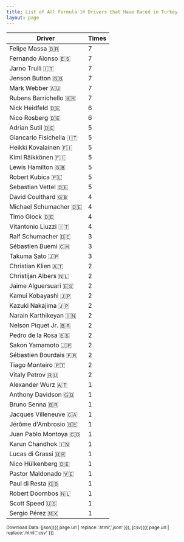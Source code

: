 ```yaml
---
title: List of All Formula 1® Drivers that Have Raced in Turkey
layout: page
---
```


| Driver | Times |
|--|--|
| Felipe Massa 🇧🇷 | 7 |
| Fernando Alonso 🇪🇸 | 7 |
| Jarno Trulli 🇮🇹 | 7 |
| Jenson Button 🇬🇧 | 7 |
| Mark Webber 🇦🇺 | 7 |
| Rubens Barrichello 🇧🇷 | 7 |
| Nick Heidfeld 🇩🇪 | 6 |
| Nico Rosberg 🇩🇪 | 6 |
| Adrian Sutil 🇩🇪 | 5 |
| Giancarlo Fisichella 🇮🇹 | 5 |
| Heikki Kovalainen 🇫🇮 | 5 |
| Kimi Räikkönen 🇫🇮 | 5 |
| Lewis Hamilton 🇬🇧 | 5 |
| Robert Kubica 🇵🇱 | 5 |
| Sebastian Vettel 🇩🇪 | 5 |
| David Coulthard 🇬🇧 | 4 |
| Michael Schumacher 🇩🇪 | 4 |
| Timo Glock 🇩🇪 | 4 |
| Vitantonio Liuzzi 🇮🇹 | 4 |
| Ralf Schumacher 🇩🇪 | 3 |
| Sébastien Buemi 🇨🇭 | 3 |
| Takuma Sato 🇯🇵 | 3 |
| Christian Klien 🇦🇹 | 2 |
| Christijan Albers 🇳🇱 | 2 |
| Jaime Alguersuari 🇪🇸 | 2 |
| Kamui Kobayashi 🇯🇵 | 2 |
| Kazuki Nakajima 🇯🇵 | 2 |
| Narain Karthikeyan 🇮🇳 | 2 |
| Nelson Piquet Jr. 🇧🇷 | 2 |
| Pedro de la Rosa 🇪🇸 | 2 |
| Sakon Yamamoto 🇯🇵 | 2 |
| Sébastien Bourdais 🇫🇷 | 2 |
| Tiago Monteiro 🇵🇹 | 2 |
| Vitaly Petrov 🇷🇺 | 2 |
| Alexander Wurz 🇦🇹 | 1 |
| Anthony Davidson 🇬🇧 | 1 |
| Bruno Senna 🇧🇷 | 1 |
| Jacques Villeneuve 🇨🇦 | 1 |
| Jérôme d'Ambrosio 🇧🇪 | 1 |
| Juan Pablo Montoya 🇨🇴 | 1 |
| Karun Chandhok 🇮🇳 | 1 |
| Lucas di Grassi 🇧🇷 | 1 |
| Nico Hülkenberg 🇩🇪 | 1 |
| Pastor Maldonado 🇻🇪 | 1 |
| Paul di Resta 🇬🇧 | 1 |
| Robert Doornbos 🇳🇱 | 1 |
| Scott Speed 🇺🇸 | 1 |
| Sergio Pérez 🇲🇽 | 1 |

<small>Download Data: [json]({{ page.url | replace:'.html','.json' }}), [csv]({{ page.url | replace:'.html','.csv' }})</small>
